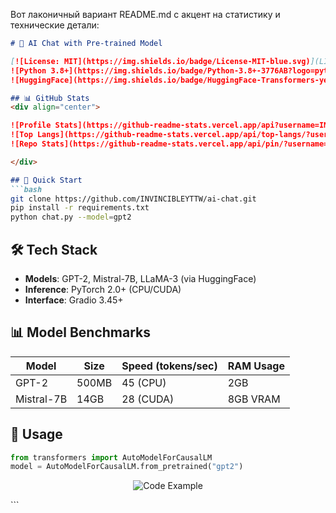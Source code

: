 Вот лаконичный вариант README.md с акцент на статистику и технические детали:

```markdown
# 🤖 AI Chat with Pre-trained Model

[![License: MIT](https://img.shields.io/badge/License-MIT-blue.svg)](LICENSE)
![Python 3.8+](https://img.shields.io/badge/Python-3.8+-3776AB?logo=python)
![HuggingFace](https://img.shields.io/badge/HuggingFace-Transformers-yellow?logo=huggingface)

## 📊 GitHub Stats
<div align="center">

![Profile Stats](https://github-readme-stats.vercel.app/api?username=INVINCIBLEYTTW&show_icons=true&theme=dark)
![Top Langs](https://github-readme-stats.vercel.app/api/top-langs/?username=INVINCIBLEYTTW&layout=compact&theme=dark)
![Repo Stats](https://github-readme-stats.vercel.app/api/pin/?username=INVINCIBLEYTTW&repo=ai-chat&theme=dark)

</div>

## 🚀 Quick Start
```bash
git clone https://github.com/INVINCIBLEYTTW/ai-chat.git
pip install -r requirements.txt
python chat.py --model=gpt2
```

## 🛠 Tech Stack
- **Models**: GPT-2, Mistral-7B, LLaMA-3 (via HuggingFace)
- **Inference**: PyTorch 2.0+ (CPU/CUDA)
- **Interface**: Gradio 3.45+

## 📊 Model Benchmarks
| Model | Size | Speed (tokens/sec) | RAM Usage |
|-------|------|-------------------|-----------|
| GPT-2 | 500MB | 45 (CPU) | 2GB |
| Mistral-7B | 14GB | 28 (CUDA) | 8GB VRAM |

## 📌 Usage
```python
from transformers import AutoModelForCausalLM
model = AutoModelForCausalLM.from_pretrained("gpt2")
```

<div align="center">
  
![Code Example](https://via.placeholder.com/600x200/2D3748/FFFFFF?text=Model+Inference+Example)

</div>
```
